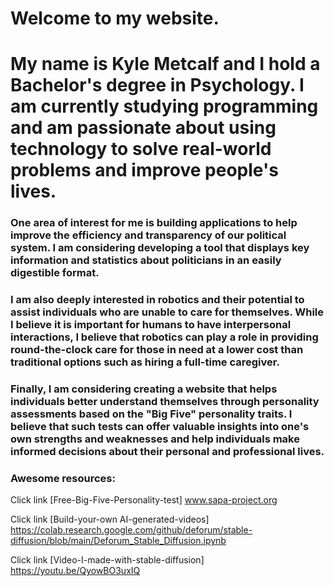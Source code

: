 # Welcome to my website.

# My name is Kyle Metcalf and I hold a Bachelor's degree in Psychology. I am currently studying programming and am passionate about using technology to solve real-world problems and improve people's lives.

### One area of interest for me is building applications to help improve the efficiency and transparency of our political system. I am considering developing a tool that displays key information and statistics about politicians in an easily digestible format.
 
### I am also deeply interested in robotics and their potential to assist individuals who are unable to care for themselves. While I believe it is important for humans to have interpersonal interactions, I believe that robotics can play a role in providing round-the-clock care for those in need at a lower cost than traditional options such as hiring a full-time caregiver. 

### Finally, I am considering creating a website that helps individuals better understand themselves through personality assessments based on the "Big Five" personality  traits. I believe that such tests can offer valuable insights into one's own strengths and weaknesses and help individuals make informed decisions about their personal and professional lives.

### Awesome resources:
Click link [Free-Big-Five-Personality-test] www.sapa-project.org

Click link [Build-your-own AI-generated-videos] https://colab.research.google.com/github/deforum/stable-diffusion/blob/main/Deforum_Stable_Diffusion.ipynb

Click link [Video-I-made-with-stable-diffusion] https://youtu.be/QyowBO3uxIQ
